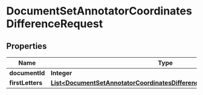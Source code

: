 

# DocumentSetAnnotatorCoordinatesDifferenceRequest


## Properties

| Name | Type | Description | Notes |
|------------ | ------------- | ------------- | -------------|
|**documentId** | **Integer** |  |  |
|**firstLetters** | [**List&lt;DocumentSetAnnotatorCoordinatesDifferenceRequestFirstLettersInner&gt;**](DocumentSetAnnotatorCoordinatesDifferenceRequestFirstLettersInner.md) |  |  |



